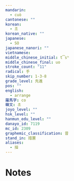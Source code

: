 ```yaml
---
mandarin:
  - cuò
cantonese: ""
korean:
  - 조
korean_native: ""
japanese:
  - SO
japanese_nanori: ""
vietnamese:
middle_chinese_initial: t͡sʰ
middle_chinese_final: uo
stroke_count: "11"
radical: 手
skip_number: 1-3-8
grade_level: 先進
pos: ""
english:
  - arrange
羅馬字: co
韓文: 초
joyo_level: ""
hsk_level: ""
hanmun_edu_level: ""
danayo_id: 7119
mc_id: 2309
graphemic_classification: 昔
stand_in: 措置
aliases:
  - 𢵄
---
```


# Notes
